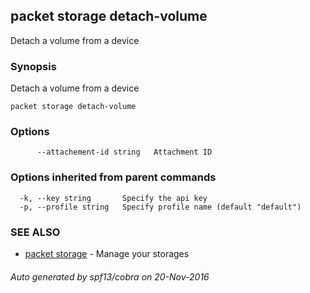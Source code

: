 ## packet storage detach-volume

Detach a volume from a device

### Synopsis


Detach a volume from a device

```
packet storage detach-volume
```

### Options

```
      --attachement-id string   Attachment ID
```

### Options inherited from parent commands

```
  -k, --key string       Specify the api key
  -p, --profile string   Specify profile name (default "default")
```

### SEE ALSO
* [packet storage](packet_storage.md)	 - Manage your storages

###### Auto generated by spf13/cobra on 20-Nov-2016
